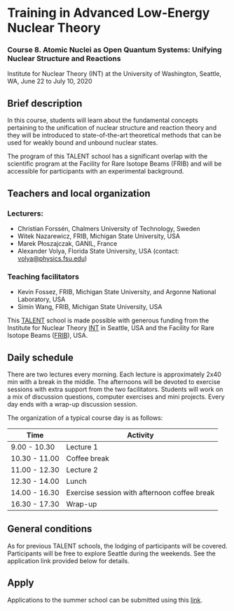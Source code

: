 # Training in Advanced Low-Energy Nuclear Theory

### Course 8. Atomic Nuclei as Open Quantum Systems: Unifying Nuclear Structure and Reactions
Institute for Nuclear Theory (INT) at the University of Washington, Seattle, WA, June 22 to July 10, 2020


## Brief description
In this course, students will learn about the fundamental concepts pertaining to the unification of nuclear structure and reaction theory and they will be introduced to state-of-the-art theoretical methods that can be used for weakly bound and unbound nuclear states.

The program of this TALENT school has a significant overlap with the scientific program at the Facility for Rare Isotope Beams (FRIB) and will be accessible for participants with an experimental background. 

## Teachers and local organization

### Lecturers: 
- Christian Forssén, Chalmers University of Technology, Sweden
- Witek Nazarewicz, FRIB, Michigan State University, USA 
- Marek P&#322;oszajczak, GANIL, France  
- Alexander Volya, Florida State University, USA (contact: volya@physics.fsu.edu)

### Teaching facilitators
- Kevin Fossez, FRIB, Michigan State University, and Argonne National Laboratory, USA
- Simin Wang, FRIB, Michigan State University, USA


This [TALENT](https://fribtheoryalliance.org/TALENT/) school is made possible with generous funding from the Institute for Nuclear Theory [INT](https://sites.google.com/uw.edu/int/home) in Seattle, USA and the Facility for Rare Isotope Beams ([FRIB](https://frib.msu.edu/)), USA.


## Daily schedule
There are two lectures every morning. Each lecture is approximately 2x40 min with a break in the middle.
The afternoons will be devoted to exercise sessions with extra support from the two facilitators.
Students will work on a mix of discussion questions, computer exercises and mini projects.
Every day ends with a wrap-up discussion session.

The organization of a typical course day is as follows:

Time | Activity
------------ | -------------
9.00 - 10.30 | Lecture 1
10.30 - 11.00 | Coffee break
11.00 - 12.30 | Lecture 2
12.30 - 14.00 | Lunch
14.00 - 16.30 | Exercise session with afternoon coffee break
16.30 - 17.30 | Wrap-up


## General conditions
As for previous TALENT schools, the lodging of participants will be covered. Participants will be free to explore Seattle during the weekends. See the application link provided below for details.

## Apply

Applications to the summer school can be submitted using this [link](https://www.mathprograms.org/db/programs/920).


